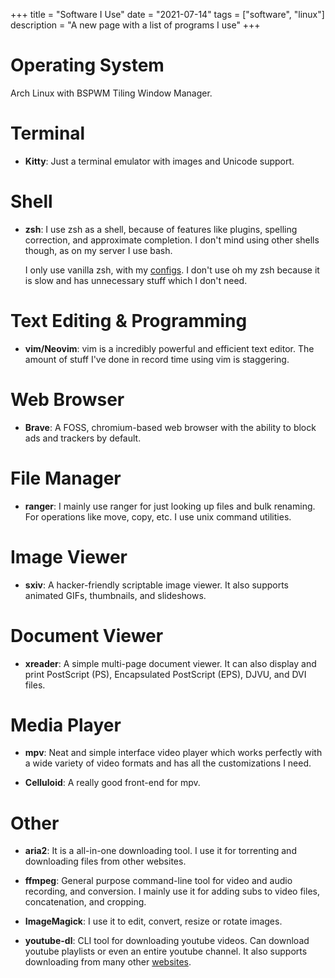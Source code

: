 +++
title = "Software I Use"
date = "2021-07-14"
tags = ["software", "linux"]
description = "A new page with a list of programs I use"
+++

# Operating System

Arch Linux with BSPWM Tiling Window Manager.

# Terminal

- **Kitty**: Just a terminal emulator with images and Unicode support.

# Shell

- **zsh**: I use zsh as a shell, because of features like plugins, spelling correction, and approximate completion. I don't mind using other shells though, as on my server I use bash.

  I only use vanilla zsh, with my [configs](https://github.com/prateekpunetha/dotfiles). I don't use oh my zsh because it is slow and has unnecessary stuff which I don't need.

# Text Editing & Programming

- **vim/Neovim**: vim is a incredibly powerful and efficient text editor. The amount of stuff I've done in record time using vim is staggering.

# Web Browser

- **Brave**: A FOSS, chromium-based web browser with the ability to block ads and trackers by default.

# File Manager

- **ranger**: I mainly use ranger for just looking up files and bulk renaming. For operations like move, copy, etc. I use unix command utilities.

# Image Viewer

- **sxiv**: A hacker-friendly scriptable image viewer. It also supports animated GIFs, thumbnails, and slideshows.

# Document Viewer

- **xreader**: A simple multi-page document viewer. It can also display and print PostScript (PS), Encapsulated PostScript (EPS), DJVU, and DVI files.

# Media Player

- **mpv**: Neat and simple interface video player which works perfectly with a wide variety of video formats and has all the customizations I need.

- **Celluloid**: A really good front-end for mpv.

# Other

- **aria2**: It is a all-in-one downloading tool. I use it for torrenting and downloading files from other websites.

- **ffmpeg**: General purpose command-line tool for video and audio recording, and conversion. I mainly use it for adding subs to video files, concatenation, and cropping.

- **ImageMagick**: I use it to edit, convert, resize or rotate images.

- **youtube-dl**: CLI tool for downloading youtube videos. Can download youtube playlists or even an entire youtube channel. It also supports downloading from many other [websites](https://ytdl-org.github.io/youtube-dl/supportedsites.html).
